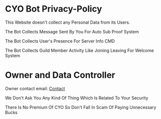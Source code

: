 # CYO Bot Privacy-Policy

This Website doesn't collect any Personal Data from its Users.

The Bot Collects Message Sent By You For Auto Sub Proof System

The Bot Collects User's Presence For Server Info CMD

The Bot Collects Guild Member Activity Like Joining Leaving For Welcome System

# Owner and Data Controller

Owner contact email: [Contact](https://discord.gg/96kEy8FJ6v)

We Don't Ask You Any Kind Of Thing Which Is Related To Your Security

There Is No Premium Of CYO So Don't Fall In Scam Of Paying Unnecessary Bucks
